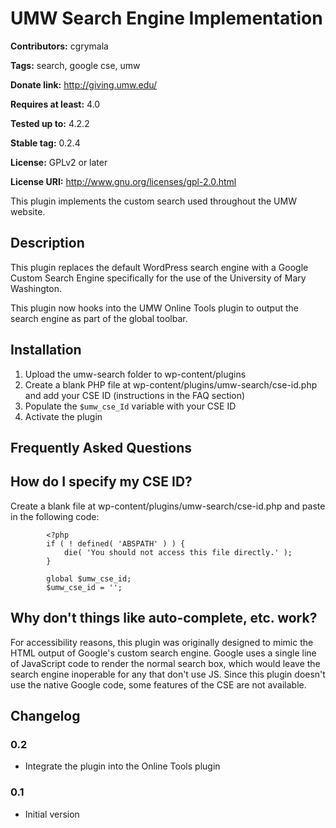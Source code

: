 # UMW Search Engine Implementation #
**Contributors:** cgrymala

**Tags:** search, google cse, umw

**Donate link:** http://giving.umw.edu/

**Requires at least:** 4.0

**Tested up to:** 4.2.2

**Stable tag:** 0.2.4

**License:** GPLv2 or later

**License URI:** http://www.gnu.org/licenses/gpl-2.0.html


This plugin implements the custom search used throughout the UMW website.

## Description ##
This plugin replaces the default WordPress search engine with a Google Custom Search Engine specifically for the use of the University of Mary Washington.

This plugin now hooks into the UMW Online Tools plugin to output the search engine as part of the global toolbar.

## Installation ##
1. Upload the umw-search folder to wp-content/plugins
1. Create a blank PHP file at wp-content/plugins/umw-search/cse-id.php and add your CSE ID (instructions in the FAQ section)
1. Populate the `$umw_cse_Id` variable with your CSE ID
1. Activate the plugin

## Frequently Asked Questions ##
## How do I specify my CSE ID? ##

Create a blank file at wp-content/plugins/umw-search/cse-id.php and paste in the following code:

```
		<?php
    	if ( ! defined( 'ABSPATH' ) ) {
      		die( 'You should not access this file directly.' );
    	}

    	global $umw_cse_id;
    	$umw_cse_id = '';
```

## Why don't things like auto-complete, etc. work? ##

For accessibility reasons, this plugin was originally designed to mimic the HTML output of Google's custom search engine. Google uses a single line of JavaScript code to render the normal search box, which would leave the search engine inoperable for any that don't use JS. Since this plugin doesn't use the native Google code, some features of the CSE are not available.

## Changelog ##
### 0.2 ###
* Integrate the plugin into the Online Tools plugin

### 0.1 ###
* Initial version
